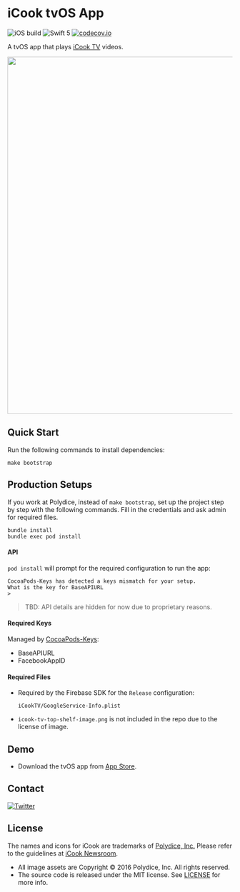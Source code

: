# iCook tvOS App

![iOS build](https://github.com/polydice/iCook-tvOS/workflows/iOS%20build/badge.svg)
![Swift 5](https://img.shields.io/badge/Swift-5-orange.svg)
[![codecov.io](https://codecov.io/github/polydice/iCook-tvOS/coverage.svg?branch=develop)](https://codecov.io/github/polydice/iCook-tvOS?branch=develop)

A tvOS app that plays [iCook TV](https://tv.icook.tw/) videos.

<img src="https://polydice.github.io/iCook-tvOS/images/Screenshot.png" width=800px>

## Quick Start

Run the following commands to install dependencies:

```
make bootstrap
```

## Production Setups

If you work at Polydice, instead of `make bootstrap`, set up the project step by step with the following commands. Fill in the credentials and ask admin for required files.

```
bundle install
bundle exec pod install
```

#### API

`pod install` will prompt for the required configuration to run the app:

```
CocoaPods-Keys has detected a keys mismatch for your setup.
What is the key for BaseAPIURL
>
```

> TBD: API details are hidden for now due to proprietary reasons.

#### Required Keys

Managed by [CocoaPods-Keys](https://github.com/orta/cocoapods-keys):

* BaseAPIURL
* FacebookAppID


#### Required Files

* Required by the Firebase SDK for the `Release` configuration:

  ```
  iCookTV/GoogleService-Info.plist
  ```

* `icook-tv-top-shelf-image.png` is not included in the repo due to the license of image.

## Demo

* Download the tvOS app from [App Store](https://itunes.apple.com/tw/app/ai-liao-li/id554065086).

## Contact

[![Twitter](https://img.shields.io/badge/twitter-@polydice-blue.svg?style=flat)](https://twitter.com/polydice)

## License

The names and icons for iCook are trademarks of [Polydice, Inc.](https://polydice.com/) Please refer to the guidelines at [iCook Newsroom](https://newsroom.icook.tw/downloads).

* All image assets are Copyright © 2016 Polydice, Inc. All rights reserved.
* The source code is released under the MIT license. See [LICENSE](https://github.com/bcylin/Try-tvOS/blob/master/LICENSE) for more info.
